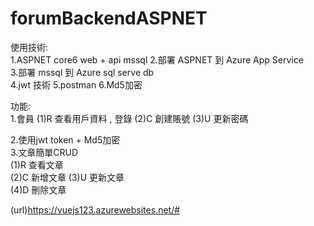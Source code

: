 # forumBackendASPNET

使用技術:  
1.ASPNET core6 web + api mssql 
2.部署 ASPNET 到 Azure App Service  
3.部署 mssql 到 Azure sql serve  db  
4.jwt 技術 
5.postman
6.Md5加密

功能:  
1.會員
  (1)R 查看用戶資料 , 登錄
  (2)C 創建賬號
  (3)U 更新密碼
  
2.使用jwt token + Md5加密  
3.文章簡單CRUD  
  (1)R 查看文章   
  (2)C 新增文章 
  (3)U 更新文章  
  (4)D 刪除文章  
  
  (url)https://vuejs123.azurewebsites.net/#

